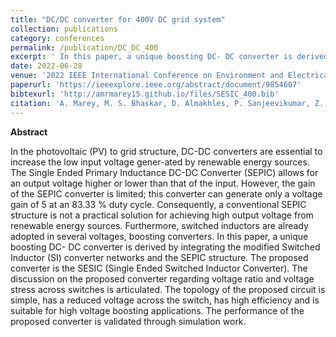 ```yaml
---
title: "DC/DC converter for 400V DC grid system"
collection: publications
category: conferences
permalink: /publication/DC_DC_400
excerpt: ' In this paper, a unique boosting DC- DC converter is derived by integrating the modified Switched Inductor (SI) converter networks and the SEPIC structure. The proposed converter is referred to as the SESIC (Single Ended Switched Inductor Converter).'
date: 2022-06-28
venue: '2022 IEEE International Conference on Environment and Electrical Engineering and 2022 IEEE Industrial and Commercial Power Systems Europe (EEEIC/I&CPS Europe)'
paperurl: 'https://ieeexplore.ieee.org/abstract/document/9854607'
bibtexurl: 'http://amrmarey15.github.io/files/SESIC_400.bib'
citation: 'A. Marey, M. S. Bhaskar, D. Almakhles, P. Sanjeevikumar, Z. Leonowicz and H. Mostafa, "DC/DC Converter for 400V DC Grid System," 2022 IEEE International Conference on Environment and Electrical Engineering and 2022 IEEE Industrial and Commercial Power Systems Europe (EEEIC / I&CPS Europe), Prague, Czech Republic, 2022.'
---
```


<strong>Abstract</strong>

In the photovoltaic (PV) to grid structure, DC-DC converters are essential to increase the low input voltage gener-ated by renewable energy sources. The Single Ended Primary Inductance DC-DC Converter (SEPIC) allows for an output voltage higher or lower than that of the input. However, the gain of the SEPIC converter is limited; this converter can generate only a voltage gain of 5 at an 83.33 % duty cycle. Consequently, a conventional SEPIC structure is not a practical solution for achieving high output voltage from renewable energy sources. Furthermore, switched inductors are already adopted in several voltages, boosting converters. In this paper, a unique boosting DC- DC converter is derived by integrating the modified Switched Inductor (SI) converter networks and the SEPIC structure. The proposed converter is the SESIC (Single Ended Switched Inductor Converter). The discussion on the proposed converter regarding voltage ratio and voltage stress across switches is articulated. The topology of the proposed circuit is simple, has a reduced voltage across the switch, has high efficiency and is suitable for high voltage boosting applications. The performance of the proposed converter is validated through simulation work.
